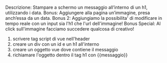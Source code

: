 Descrizione:
Stampare a schermo un messaggio all’interno di un h1, utilizzando i data.
Bonus:
Aggiungere alla pagina un’immagine, presa anch’essa da un data.
Bonus 2:
Aggiungiamo la possibilita' di modificare in tempo reale con un input sia l'h1 che l'url dell'immagine!
Bonus Special:
Al click sull'immagine facciamo succedere qualcosa di creativo!

1. scrivere tag script di vue nell'header
2. creare un div con un id e un h1 all'interno
3. creare un oggetto vue dove contiene il messaggio
4. richiamare l'oggetto dentro il tag h1 con {{messaggio}}